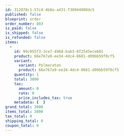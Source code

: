 ```yaml
---
id: 312078c1-57c4-4b8a-a431-f30944080dc5
published: false
blueprint: order
order_number: 883
is_paid: false
is_shipped: false
is_refunded: false
items:
  -
    id: 99c055f3-3ce7-4968-bab3-8f2545ece601
    product: 66e767a9-ee34-4dc4-8681-d09bb59f0cf5
    variant:
      variant: Polmaraton
      product: 66e767a9-ee34-4dc4-8681-d09bb59f0cf5
    quantity: 1
    total: 3800
    tax:
      amount: 0
      rate: 0
      price_includes_tax: true
    metadata: {  }
grand_total: 3800
items_total: 3800
tax_total: 0
shipping_total: 0
coupon_total: 0
---
```


